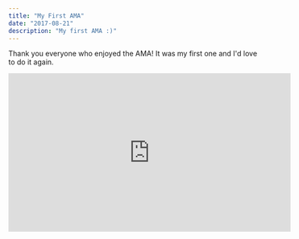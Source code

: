 ```yaml
---
title: "My First AMA"
date: "2017-08-21"
description: "My first AMA :)"
---
```


Thank you everyone who enjoyed the AMA! It was my first one and I'd love to do it again.

<iframe width="560" height="315" src="https://www.youtube.com/embed/wTblbYqQQag" frameborder="0" allow="accelerometer; autoplay; encrypted-media; gyroscope; picture-in-picture" allowfullscreen></iframe>
